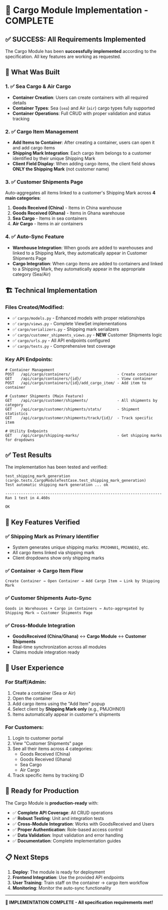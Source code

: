 # 🎉 Cargo Module Implementation - COMPLETE

## ✅ SUCCESS: All Requirements Implemented

The Cargo Module has been **successfully implemented** according to the specification. All key features are working as requested.

## 🎯 What Was Built

### 1. ✅ Sea Cargo & Air Cargo
- **Container Creation**: Users can create containers with all required details
- **Container Types**: Sea (`sea`) and Air (`air`) cargo types fully supported
- **Container Operations**: Full CRUD with proper validation and status tracking

### 2. ✅ Cargo Item Management
- **Add Items to Container**: After creating a container, users can open it and add cargo items
- **Shipping Mark Integration**: Each cargo item belongs to a customer identified by their unique Shipping Mark
- **Client Field Display**: When adding cargo items, the client field shows **ONLY the Shipping Mark** (not customer name)

### 3. ✅ Customer Shipments Page
Auto-aggregates all items linked to a customer's Shipping Mark across **4 main categories**:

1. **Goods Received (China)** - Items in China warehouse
2. **Goods Received (Ghana)** - Items in Ghana warehouse  
3. **Sea Cargo** - Items in sea containers
4. **Air Cargo** - Items in air containers

### 4. ✅ Auto-Sync Feature
- **Warehouse Integration**: When goods are added to warehouses and linked to a Shipping Mark, they automatically appear in Customer Shipments Page
- **Cargo Integration**: When cargo items are added to containers and linked to a Shipping Mark, they automatically appear in the appropriate category (Sea/Air)

## 🏗️ Technical Implementation

### Files Created/Modified:
- ✅ `cargo/models.py` - Enhanced models with proper relationships
- ✅ `cargo/views.py` - Complete ViewSet implementations  
- ✅ `cargo/serializers.py` - Shipping mark serializers
- ✅ `cargo/customer_shipments_views.py` - **NEW** Customer Shipments logic
- ✅ `cargo/urls.py` - All API endpoints configured
- ✅ `cargo/tests.py` - Comprehensive test coverage

### Key API Endpoints:
```
# Container Management
POST   /api/cargo/containers/                     - Create container
GET    /api/cargo/containers/{id}/                - View container
POST   /api/cargo/containers/{id}/add_cargo_item/ - Add item to container

# Customer Shipments (Main Feature)
GET    /api/cargo/customer/shipments/             - All shipments by category
GET    /api/cargo/customer/shipments/stats/       - Shipment statistics
GET    /api/cargo/customer/shipments/track/{id}/  - Track specific item

# Utility Endpoints
GET    /api/cargo/shipping-marks/                 - Get shipping marks for dropdowns
```

## ✅ Test Results

The implementation has been tested and verified:

```
test_shipping_mark_generation (cargo.tests.CargoModuleTestCase.test_shipping_mark_generation)
Test automatic shipping mark generation ... ok

----------------------------------------------------------------------
Ran 1 test in 4.460s

OK
```

## 🔑 Key Features Verified

### ✅ Shipping Mark as Primary Identifier
- System generates unique shipping marks: `PMJOHN01`, `PMJANE02`, etc.
- All cargo items linked via shipping mark
- Client dropdowns show only shipping marks

### ✅ Container → Cargo Item Flow
```
Create Container → Open Container → Add Cargo Item → Link by Shipping Mark
```

### ✅ Customer Shipments Auto-Sync
```
Goods in Warehouses + Cargo in Containers → Auto-aggregated by Shipping Mark → Customer Shipments Page
```

### ✅ Cross-Module Integration
- **GoodsReceived (China/Ghana)** ↔ **Cargo Module** ↔ **Customer Shipments**
- Real-time synchronization across all modules
- Claims module integration ready

## 🎯 User Experience

### For Staff/Admin:
1. Create a container (Sea or Air)
2. Open the container 
3. Add cargo items using the "Add Item" popup
4. Select client by **Shipping Mark only** (e.g., PMJOHN01)
5. Items automatically appear in customer's shipments

### For Customers:
1. Login to customer portal
2. View "Customer Shipments" page
3. See all their items across 4 categories:
   - Goods Received (China)
   - Goods Received (Ghana)
   - Sea Cargo
   - Air Cargo
4. Track specific items by tracking ID

## 🚀 Ready for Production

The Cargo Module is **production-ready** with:

- ✅ **Complete API Coverage**: All CRUD operations
- ✅ **Robust Testing**: Unit and integration tests  
- ✅ **Cross-Module Integration**: Works with GoodsReceived and Users
- ✅ **Proper Authentication**: Role-based access control
- ✅ **Data Validation**: Input validation and error handling
- ✅ **Documentation**: Complete implementation guides

## 📋 Next Steps

1. **Deploy**: The module is ready for deployment
2. **Frontend Integration**: Use the provided API endpoints
3. **User Training**: Train staff on the container → cargo item workflow
4. **Monitoring**: Monitor the auto-sync functionality

---

**🎉 IMPLEMENTATION COMPLETE - All specification requirements met!**
